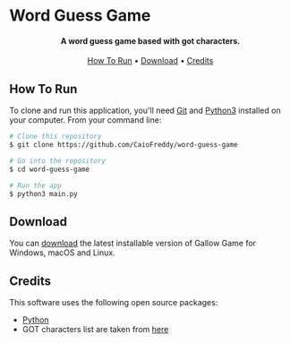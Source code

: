 <h1>
  Word Guess Game
</h1>

<h4 align="center">A word guess game based with got characters.</h4>

<p align="center">
  <a href="#how-to-run">How To Run</a> •
  <a href="#download">Download</a> •
  <a href="#credits">Credits</a>
</p>

## How To Run

To clone and run this application, you'll need [Git](https://git-scm.com) and [Python3](https://www.python.org/downloads/) installed on your computer. From your command line:

```bash
# Clone this repository
$ git clone https://github.com/CaioFreddy/word-guess-game

# Go into the repository
$ cd word-guess-game

# Run the app
$ python3 main.py
```

## Download

You can [download](https://github.com/CaioFreddy/word-guess-game/releases/tag/v0.1.0-alpha) the latest installable version of Gallow Game for Windows, macOS and Linux.

## Credits

This software uses the following open source packages:

- [Python](https://www.python.org/)
- GOT characters list are taken from [here](https://github.com/jeffreylancaster/game-of-thrones/blob/master/data/characters.json)

